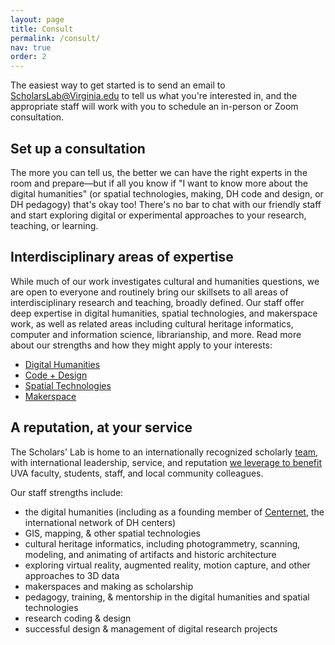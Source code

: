 ```yaml
---
layout: page
title: Consult
permalink: /consult/
nav: true
order: 2
---
```


The easiest way to get started is to send an email to [ScholarsLab@Virginia.edu](mailto:scholarslab@virginia.edu) to tell us what you're interested in, and the appropriate staff will work with you to schedule an in-person or Zoom consultation. 

## Set up a consultation
The more you can tell us, the better we can have the right experts in the room and prepare—but if all you know if "I want to know more about the digital humanities" (or spatial technologies, making, DH code and design, or DH pedagogy) that's okay too! There's no bar to chat with our friendly staff and start exploring digital or experimental approaches to your research, teaching, or learning.

## Interdisciplinary areas of expertise
While much of our work investigates cultural and humanities questions, we are open to everyone and routinely bring our skillsets to all areas of interdisciplinary research and teaching, broadly defined. Our staff offer deep expertise in digital humanities, spatial technologies, and makerspace work, as well as related areas including cultural heritage informatics, computer and information science, librarianship, and more. Read more about our strengths and how they might apply to your interests: 

* [Digital Humanities](/digital-humanities)
* [Code + Design](/code-design)
* [Spatial Technologies](/spatial-technologies)
* [Makerspace](/makerspace)

## A reputation, at your service
The Scholars' Lab is home to an internationally recognized scholarly [team](/people/), with international leadership, service, and reputation [we leverage to benefit](/critical-dh) UVA faculty, students, staff, and local community colleagues. 

Our staff strengths include:
- the digital humanities (including as a founding member of [Centernet](https://dhcenternet.org/), the international network of DH centers)
- GIS, mapping, & other spatial technologies
- cultural heritage informatics, including photogrammetry, scanning, modeling, and animating of artifacts and historic architecture
- exploring virtual reality, augmented reality, motion capture, and other approaches to 3D data
- makerspaces and making as scholarship
- pedagogy, training, & mentorship in the digital humanities and spatial technologies
- research coding & design
- successful design & management of digital research projects